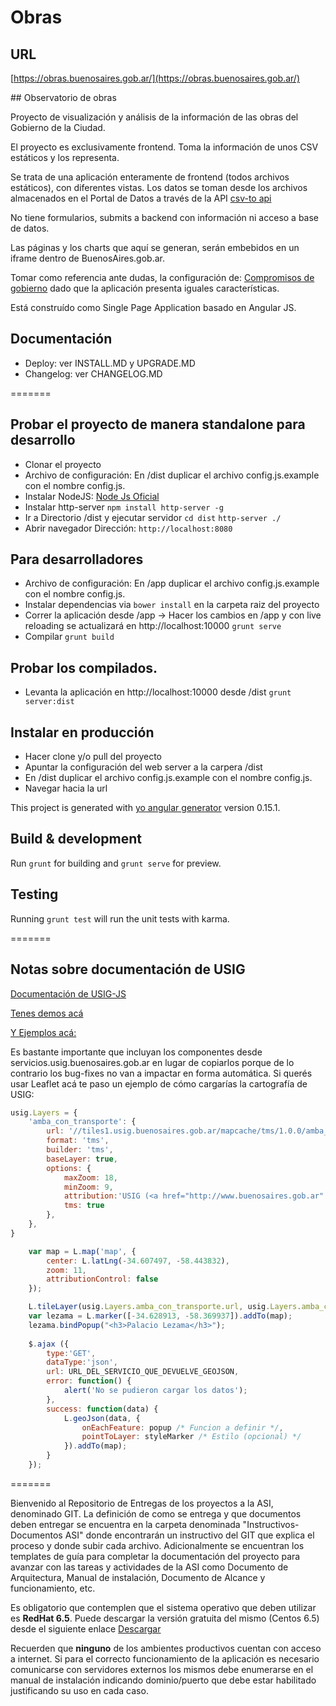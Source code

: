 # Obras

## URL
[https://obras.buenosaires.gob.ar/](https://obras.buenosaires.gob.ar/)

## Observatorio de obras 

Proyecto de visualización y análisis de la información de las obras del Gobierno de la Ciudad.

El proyecto es exclusivamente frontend. Toma la información de unos CSV estáticos y los representa. 

Se trata de una aplicación enteramente de frontend (todos archivos estáticos), con diferentes vistas. Los datos se toman desde los archivos almacenados en el Portal de Datos a través de la API [csv-to api](http://git-asi.buenosaires.gob.ar/usuarioQA/ssdeciudadinteligentedggedi-15-compromisos-csv-to-api)

No tiene formularios, submits a backend con información ni acceso a base de datos.

Las páginas y los charts que aquí se generan, serán embebidos en un iframe dentro de BuenosAires.gob.ar.

Tomar como referencia ante dudas, la configuración de: [Compromisos de gobierno](https://compromisos-site.buenosaires.gob.ar/) dado que la aplicación presenta iguales características.

Está construído como Single Page Application basado en Angular JS.

## Documentación

* Deploy: ver INSTALL.MD y UPGRADE.MD
* Changelog: ver CHANGELOG.MD 

=======

## Probar el proyecto de manera standalone para desarrollo
* Clonar el proyecto
* Archivo de configuración: En /dist duplicar el archivo config.js.example con el nombre config.js.
* Instalar NodeJS: [Node Js Oficial](http://nodejs.org)
* Instalar http-server
`npm install http-server -g`
* Ir a Directorio /dist y ejecutar servidor
`cd dist`
`http-server ./`
* Abrir navegador 
Dirección: `http://localhost:8080`

## Para desarrolladores
* Archivo de configuración: En /app duplicar el archivo config.js.example con el nombre config.js.
* Instalar dependencias via `bower install` en la carpeta raiz del proyecto
* Correr la aplicación desde /app -> Hacer los cambios en /app y con live reloading se actualizará en http://localhost:10000
`grunt serve`
* Compilar
`grunt build`

## Probar los compilados. 
* Levanta la aplicación en http://localhost:10000 desde /dist
`grunt server:dist`

## Instalar en producción
* Hacer clone y/o pull del proyecto 
* Apuntar la configuración del web server a la carpera /dist
* En /dist duplicar el archivo config.js.example con el nombre config.js.
* Navegar hacia la url

This project is generated with [yo angular generator](https://github.com/yeoman/generator-angular)
version 0.15.1.

## Build & development

Run `grunt` for building and `grunt serve` for preview.

## Testing

Running `grunt test` will run the unit tests with karma.

=======

## Notas sobre documentación de USIG

[Documentación de USIG-JS](http://servicios.usig.buenosaires.gob.ar/usig-js/3.1/doc/)

[Tenes demos acá](http://servicios.usig.buenosaires.gob.ar/usig-js/3.1/demos/)

[Y Ejemplos acá:](http://servicios.usig.buenosaires.gob.ar/usig-js/3.1/ejemplos/)

Es bastante importante que incluyan los componentes desde servicios.usig.buenosaires.gob.ar en lugar de copiarlos porque de lo contrario los bug-fixes no van a impactar en forma automática.
Si querés usar Leaflet acá te paso un ejemplo de cómo cargarías la cartografía de USIG:

```javascript
usig.Layers = {
    'amba_con_transporte': {
        url: '//tiles1.usig.buenosaires.gob.ar/mapcache/tms/1.0.0/amba_con_transporte_3857@GoogleMapsCompatible/{z}/{x}/{y}.png',
        format: 'tms',
        builder: 'tms',
        baseLayer: true,
        options: {
            maxZoom: 18,
            minZoom: 9,
            attribution:'USIG (<a href="http://www.buenosaires.gob.ar" target="_blank">GCBA</a>), © <a href="http://www.openstreetmap.org/copyright/en" target="_blank">OpenStreetMap</a> (ODbL)',
            tms: true
        },
    },
}

    var map = L.map('map', {
        center: L.latLng(-34.607497, -58.443832),
        zoom: 11,
        attributionControl: false
    });

    L.tileLayer(usig.Layers.amba_con_transporte.url, usig.Layers.amba_con_transporte.options).addTo(map);
    var lezama = L.marker([-34.628913, -58.369937]).addTo(map);
    lezama.bindPopup("<h3>Palacio Lezama</h3>");
    
    $.ajax ({
        type:'GET',
        dataType:'json',
        url: URL_DEL_SERVICIO_QUE_DEVUELVE_GEOJSON,
        error: function() {
            alert('No se pudieron cargar los datos');
        },
        success: function(data) {
            L.geoJson(data, {
                onEachFeature: popup /* Funcion a definir */,
                pointToLayer: styleMarker /* Estilo (opcional) */
            }).addTo(map);
        }
    });  

```  

=======

Bienvenido al Repositorio de Entregas de los proyectos a la ASI, denominado GIT.
La definición de como se entrega y que documentos deben entregar se encuentra en la carpeta denominada "Instructivos-Documentos ASI" donde encontrarán un instructivo del GIT que explica el proceso y donde subir cada archivo. 
Adicionalmente se encuentran los templates de guía para completar la documentación del proyecto para avanzar con las tareas y actividades de la ASI como Documento de Arquitectura, Manual de instalación, Documento de Alcance y funcionamiento, etc.

Es obligatorio que contemplen que  el sistema operativo que deben utilizar es **RedHat 6.5**. Puede descargar la versión gratuita del mismo (Centos 6.5) desde el siguiente enlace [Descargar](https://github.com/2creatives/vagrant-centos/releases/download/v6.5.1/centos65-x86_64-20131205.box)

Recuerden que **ninguno** de los ambientes productivos cuentan con acceso a internet. Si para el correcto funcionamiento de la aplicación es necesario comunicarse con servidores externos los mismos debe enumerarse en el manual de instalación indicando dominio/puerto que debe estar habilitado justificando su uso en cada caso. 


